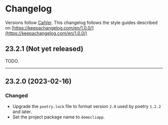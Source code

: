 # Changelog

Versions follow [CalVer](https://calver.org). This changelog follows the style guides described on
[https://keepachangelog.com/en/1.0.0/](https://keepachangelog.com/en/1.0.0/)

## 23.2.1 (Not yet released)

TODO.

______________________________________________________________________

## 23.2.0 (2023-02-16)

### Changed

- Upgrade the `poetry.lock` file to format version `2.0` used by poetry `1.2.2` and later.
- Set the project package name to `democliapp`.
